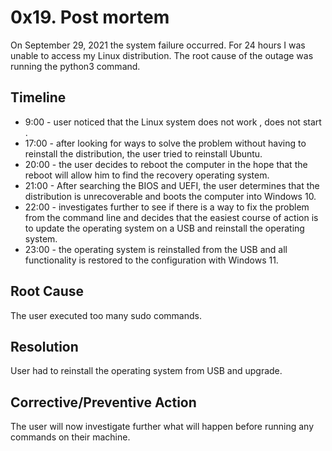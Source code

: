# 0x19. Post mortem

On September 29, 2021 the system failure occurred. For 24 hours I was unable to access my Linux distribution. The root cause of the outage was running the python3 command.

## Timeline
- 9:00 - user noticed that the Linux system does not work , does not start .
- 17:00 - after looking for ways to solve the problem without having to reinstall the distribution, the user tried to reinstall Ubuntu.
- 20:00 - the user decides to reboot the computer in the hope that the reboot will allow him to find the recovery operating system.
- 21:00 - After searching the BIOS and UEFI, the user determines that the distribution is unrecoverable and boots the computer into Windows 10.
- 22:00 - investigates further to see if there is a way to fix the problem from the command line and decides that the easiest course of action is to update the operating system on a USB and reinstall the operating system.
- 23:00 - the operating system is reinstalled from the USB and all functionality is restored to the configuration with Windows 11.

## Root Cause
The user executed too many sudo commands.

## Resolution
User had to reinstall the operating system from USB and upgrade.

## Corrective/Preventive Action
The user will now investigate further what will happen before running any commands on their machine.
